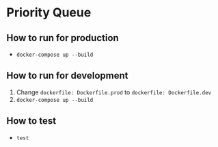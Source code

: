 # Priority Queue

## How to run for production
- `docker-compose up --build`

## How to run for development
1. Change `dockerfile: Dockerfile.prod` to `dockerfile: Dockerfile.dev`
2. `docker-compose up --build`

## How to test
- `test`